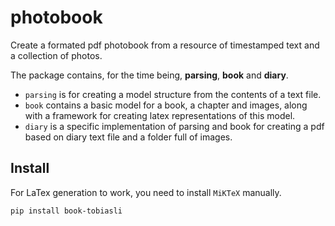 # photobook
Create a formated pdf photobook from a resource of timestamped text and a collection of photos.

The package contains, for the time being, **parsing**, **book** and **diary**.

* ```parsing``` is for creating a model structure from the contents of a text file.
* ```book``` contains a basic model for a book, a chapter and images, along with a framework for creating latex representations of this model.
* ```diary``` is a specific implementation of parsing and book for creating a pdf based on diary text file and a folder full of images.

## Install

For LaTex generation to work, you need to install ```MiKTeX``` manually.

```
pip install book-tobiasli
```
